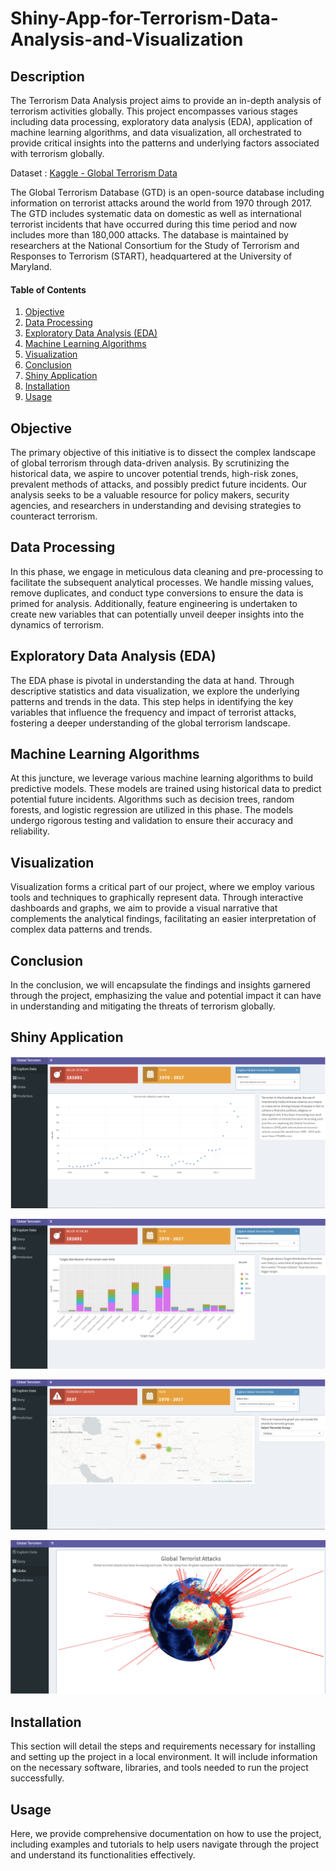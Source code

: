 # Shiny-App-for-Terrorism-Data-Analysis-and-Visualization

## Description
The Terrorism Data Analysis project aims to provide an in-depth analysis of terrorism activities globally. This project encompasses various stages including data processing, exploratory data analysis (EDA), application of machine learning algorithms, and data visualization, all orchestrated to provide critical insights into the patterns and underlying factors associated with terrorism globally.

Dataset : [Kaggle - Global Terrorism Data](https://www.kaggle.com/datasets/START-UMD/gtd)

The Global Terrorism Database (GTD) is an open-source database including information on terrorist attacks around the world from 1970 through 2017. The GTD includes systematic data on domestic as well as international terrorist incidents that have occurred during this time period and now includes more than 180,000 attacks. The database is maintained by researchers at the National Consortium for the Study of Terrorism and Responses to Terrorism (START), headquartered at the University of Maryland.

#### Table of Contents
1. [Objective](#objective)
2. [Data Processing](#data-processing)
3. [Exploratory Data Analysis (EDA)](#exploratory-data-analysis-(EDA))
4. [Machine Learning Algorithms](#machine-learning-algorithms)
5. [Visualization](#visualization)
6. [Conclusion](#conclusion)
7. [Shiny Application](#shiny-application)
8. [Installation](#installation)
9. [Usage](#usage)


## Objective
The primary objective of this initiative is to dissect the complex landscape of global terrorism through data-driven analysis. By scrutinizing the historical data, we aspire to uncover potential trends, high-risk zones, prevalent methods of attacks, and possibly predict future incidents. Our analysis seeks to be a valuable resource for policy makers, security agencies, and researchers in understanding and devising strategies to counteract terrorism.

## Data Processing
In this phase, we engage in meticulous data cleaning and pre-processing to facilitate the subsequent analytical processes. We handle missing values, remove duplicates, and conduct type conversions to ensure the data is primed for analysis. Additionally, feature engineering is undertaken to create new variables that can potentially unveil deeper insights into the dynamics of terrorism.

## Exploratory Data Analysis (EDA)
The EDA phase is pivotal in understanding the data at hand. Through descriptive statistics and data visualization, we explore the underlying patterns and trends in the data. This step helps in identifying the key variables that influence the frequency and impact of terrorist attacks, fostering a deeper understanding of the global terrorism landscape.

## Machine Learning Algorithms
At this juncture, we leverage various machine learning algorithms to build predictive models. These models are trained using historical data to predict potential future incidents. Algorithms such as decision trees, random forests, and logistic regression are utilized in this phase. The models undergo rigorous testing and validation to ensure their accuracy and reliability.

## Visualization
Visualization forms a critical part of our project, where we employ various tools and techniques to graphically represent data. Through interactive dashboards and graphs, we aim to provide a visual narrative that complements the analytical findings, facilitating an easier interpretation of complex data patterns and trends.

## Conclusion
In the conclusion, we will encapsulate the findings and insights garnered through the project, emphasizing the value and potential impact it can have in understanding and mitigating the threats of terrorism globally.

## Shiny Application

![image info](img/1.png)

![image info](img/2.png)

![image info](img/3.png)

![image info](img/4.png)

## Installation
This section will detail the steps and requirements necessary for installing and setting up the project in a local environment. It will include information on the necessary software, libraries, and tools needed to run the project successfully.

## Usage
Here, we provide comprehensive documentation on how to use the project, including examples and tutorials to help users navigate through the project and understand its functionalities effectively.

